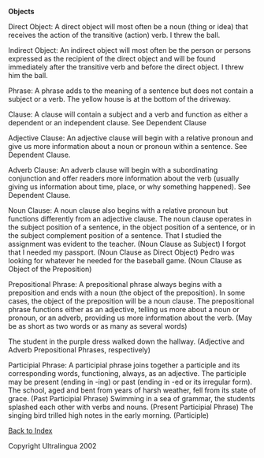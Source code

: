 **Objects**

Direct Object: A direct object will most often be a noun (thing or  idea) that receives the action of the transitive (action) verb. I threw  the ball.

 

 

  Indirect Object: An indirect object will most often be the person or  persons expressed as the recipient of the direct object and will be  found immediately after the transitive verb and before the direct  object. I threw him the ball. 

 Phrase: A phrase adds to the meaning of a sentence but does not contain a subject or a verb.
 The yellow house is at the bottom of the driveway. 

 Clause: A clause will contain a subject and a verb and function as either a dependent or an independent clause.
 See Dependent Clause 

 Adjective Clause: An adjective clause will begin with a relative pronoun  and give us more information about a noun or pronoun within a sentence.  See Dependent Clause. 

 Adverb Clause: An adverb clause will begin with a subordinating  conjunction and offer readers more information about the verb (usually  giving us information about time, place, or why something happened). See  Dependent Clause. 

 Noun Clause: A noun clause also begins with a relative pronoun but  functions differently from an adjective clause. The noun clause operates  in the subject position of a sentence, in the object position of a  sentence, or in the subject complement position of a sentence.
 That I studied the assignment was evident to the teacher. (Noun Clause as Subject)
 I forgot that I needed my passport. (Noun Clause as Direct Object)
 Pedro was looking for whatever he needed for the baseball game. (Noun Clause as Object of the Preposition) 

 Prepositional Phrase: A prepositional phrase always begins with a  preposition and ends with a noun (the object of the preposition). In  some cases, the object of the preposition will be a noun clause. The  prepositional phrase functions either as an adjective, telling us more  about a noun or pronoun, or an adverb, providing us more information  about the verb. (May be as short as two words or as many as several  words) 

 

 The student in the purple dress walked down the hallway. (Adjective and Adverb Prepositional Phrases, respectively) 

 Participial Phrase:  A participial phrase joins together a participle  and its corresponding words, functioning, always, as an adjective. The  participle may be present (ending in -ing) or past (ending in -ed or its  irregular form).
 The school, aged and bent from years of harsh weather, fell from its state of grace. (Past Participial Phrase)
 Swimming in a sea of grammar, the students splashed each other with verbs and nouns. (Present Participial Phrase)
 The singing bird trilled high notes in the early morning. (Participle) 

 [Back to Index](https://cns.ef-cdn.com/EtownResources/Grammar/EIndex.html)  

Copyright Ultralingua 2002